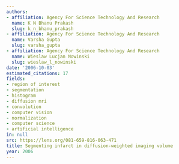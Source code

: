 ```yaml
---
authors:
- affiliation: Agency For Science Technology And Research
  name: K N Bhanu Prakash
  slug: k_n_bhanu_prakash
- affiliation: Agency For Science Technology And Research
  name: Varsha Gupta
  slug: varsha_gupta
- affiliation: Agency For Science Technology And Research
  name: Wieslaw Lucjan Nowinski
  slug: wieslaw_l_nowinski
date: '2006-10-03'
estimated_citations: 17
fields:
- region of interest
- segmentation
- histogram
- diffusion mri
- convolution
- computer vision
- normalization
- computer science
- artificial intelligence
in: null
src: https://lens.org/081-659-816-063-471
title: Segmenting infarct in diffusion-weighted imaging volume
year: 2006
---
```

